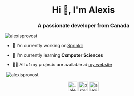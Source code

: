<h1 align="center">Hi 👋, I'm Alexis</h1>
<h3 align="center">A passionate developer from Canada</h3>

<p align="left"> <img src="https://komarev.com/ghpvc/?username=alexisprovost" alt="alexisprovost" /> </p>

- 🔭 I’m currently working on [Sprinklr](#)

- 🌱 I’m currently learning **Computer Sciences**

- 👨‍💻 All of my projects are available at [my website](https://alexis.provost.cloud)

<p>&nbsp;<img align="center" src="https://github-readme-stats.vercel.app/api?username=alexisprovost&show_icons=true" alt="alexisprovost" /></p>

<p align="center">
<a href="https://twitter.com/_alexis_provost" target="blank"><img align="center" src="https://cdn.jsdelivr.net/npm/simple-icons@3.0.1/icons/twitter.svg" alt="_alexis_provost" height="30" width="30" /></a>
<a href="https://fb.com/provost.alexis" target="blank"><img align="center" src="https://cdn.jsdelivr.net/npm/simple-icons@3.0.1/icons/facebook.svg" alt="provost.alexis" height="30" width="30" /></a>
<a href="https://instagram.com/alexis.provost" target="blank"><img align="center" src="https://cdn.jsdelivr.net/npm/simple-icons@3.0.1/icons/instagram.svg" alt="alexis.provost" height="30" width="30" /></a>
</p>
